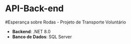 ﻿# API-Back-end

#Esperança sobre Rodas - Projeto de Transporte Voluntário

- **Backend**: .NET 8.0
- **Banco de Dados**: SQL Server
